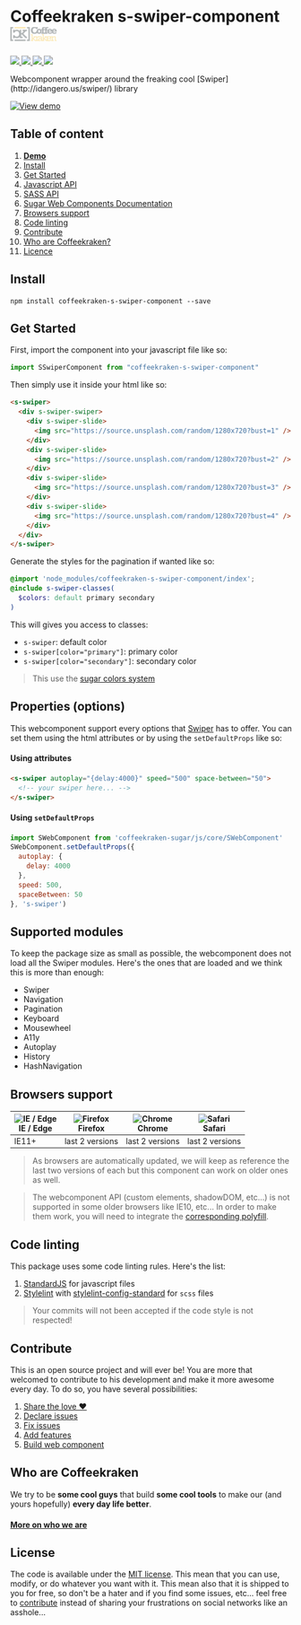 # Coffeekraken s-swiper-component <img src=".resources/coffeekraken-logo.jpg" height="25px" />

<p>
	<!-- <a href="https://travis-ci.org/coffeekraken/s-swiper-component">
		<img src="https://img.shields.io/travis/coffeekraken/s-swiper-component.svg?style=flat-square" />
	</a> -->
	<a href="https://www.npmjs.com/package/coffeekraken-s-swiper-component">
		<img src="https://img.shields.io/npm/v/coffeekraken-s-swiper-component.svg?style=flat-square" />
	</a>
	<a href="https://github.com/coffeekraken/s-swiper-component/blob/master/LICENSE.txt">
		<img src="https://img.shields.io/npm/l/coffeekraken-s-swiper-component.svg?style=flat-square" />
	</a>
	<!-- <a href="https://github.com/coffeekraken/s-swiper-component">
		<img src="https://img.shields.io/npm/dt/coffeekraken-s-swiper-component.svg?style=flat-square" />
	</a>
	<a href="https://github.com/coffeekraken/s-swiper-component">
		<img src="https://img.shields.io/github/forks/coffeekraken/s-swiper-component.svg?style=social&label=Fork&style=flat-square" />
	</a>
	<a href="https://github.com/coffeekraken/s-swiper-component">
		<img src="https://img.shields.io/github/stars/coffeekraken/s-swiper-component.svg?style=social&label=Star&style=flat-square" />
	</a> -->
	<a href="https://twitter.com/{twitter-username}">
		<img src="https://img.shields.io/twitter/url/http/{twitter-username}.svg?style=social&style=flat-square" />
	</a>
	<a href="http://coffeekraken.io">
		<img src="https://img.shields.io/twitter/url/http/shields.io.svg?style=flat-square&label=coffeekraken.io&colorB=f2bc2b&style=flat-square" />
	</a>
</p>

<p class="lead">Webcomponent wrapper around the freaking cool [Swiper](http://idangero.us/swiper/) library</p>

[![View demo](http://components.coffeekraken.io/assets/img/view-demo.png)](http://components.coffeekraken.io/app/s-swiper-component)

## Table of content

1. **[Demo](http://components.coffeekraken.io/app/s-swiper-component)**
2. [Install](#readme-install)
3. [Get Started](#readme-get-started)
4. [Javascript API](doc/js)
5. [SASS API](doc/sass)
6. [Sugar Web Components Documentation](https://github.com/coffeekraken/sugar/blob/master/doc/webcomponent.md)
7. [Browsers support](#readme-browsers-support)
8. [Code linting](#readme-code-linting)
9. [Contribute](#readme-contribute)
10. [Who are Coffeekraken?](#readme-who-are-coffeekraken)
11. [Licence](#readme-license)

<a name="readme-install"></a>

## Install

```
npm install coffeekraken-s-swiper-component --save
```

<a name="readme-get-started"></a>

## Get Started

First, import the component into your javascript file like so:

```js
import SSwiperComponent from "coffeekraken-s-swiper-component"
```

Then simply use it inside your html like so:

```html
<s-swiper>
  <div s-swiper-swiper>
    <div s-swiper-slide>
      <img src="https://source.unsplash.com/random/1280x720?bust=1" />
    </div>
    <div s-swiper-slide>
      <img src="https://source.unsplash.com/random/1280x720?bust=2" />
    </div>
    <div s-swiper-slide>
      <img src="https://source.unsplash.com/random/1280x720?bust=3" />
    </div>
    <div s-swiper-slide>
      <img src="https://source.unsplash.com/random/1280x720?bust=4" />
    </div>
  </div>
</s-swiper>
```

Generate the styles for the pagination if wanted like so:

```scss
@import 'node_modules/coffeekraken-s-swiper-component/index';
@include s-swiper-classes(
  $colors: default primary secondary
)
```

This will gives you access to classes:

- `s-swiper`: default color
- `s-swiper[color="primary"]`: primary color
- `s-swiper[color="secondary"]`: secondary color

> This use the [sugar colors system](https://github.com/Coffeekraken/sugar/blob/master/doc/sass/colors.md)


<a id="readme-props"></a>
## Properties (options)

This webcomponent support every options that [Swiper](http://idangero.us/swiper/api/#parameters) has to offer. You can set them using the html attributes or by using the `setDefaultProps` like so:

#### Using attributes

```html
<s-swiper autoplay="{delay:4000}" speed="500" space-between="50">
  <!-- your swiper here... -->
</s-swiper>
```

#### Using `setDefaultProps`

```js
import SWebComponent from 'coffeekraken-sugar/js/core/SWebComponent'
SWebComponent.setDefaultProps({
  autoplay: {
    delay: 4000
  },
  speed: 500,
  spaceBetween: 50
}, 's-swiper')
```

<a id="readme-modules"></a>
## Supported modules

To keep the package size as small as possible, the webcomponent does not load all the Swiper modules. Here's the ones that are loaded and we think this is more than enough:

- Swiper
- Navigation
- Pagination
- Keyboard
- Mousewheel
- A11y
- Autoplay
- History
- HashNavigation

<a id="readme-browsers-support"></a>

## Browsers support

| <img src="https://raw.githubusercontent.com/godban/browsers-support-badges/master/src/images/edge.png" alt="IE / Edge" width="16px" height="16px" /></br>IE / Edge | <img src="https://raw.githubusercontent.com/godban/browsers-support-badges/master/src/images/firefox.png" alt="Firefox" width="16px" height="16px" /></br>Firefox | <img src="https://raw.githubusercontent.com/godban/browsers-support-badges/master/src/images/chrome.png" alt="Chrome" width="16px" height="16px" /></br>Chrome | <img src="https://raw.githubusercontent.com/godban/browsers-support-badges/master/src/images/safari.png" alt="Safari" width="16px" height="16px" /></br>Safari |
| ------------------------------------------------------------------------------------------------------------------------------------------------------------------ | ----------------------------------------------------------------------------------------------------------------------------------------------------------------- | -------------------------------------------------------------------------------------------------------------------------------------------------------------- | -------------------------------------------------------------------------------------------------------------------------------------------------------------- |
| IE11+                                                                                                                                                              | last 2 versions                                                                                                                                                   | last 2 versions                                                                                                                                                | last 2 versions                                                                                                                                                |

> As browsers are automatically updated, we will keep as reference the last two versions of each but this component can work on older ones as well.

> The webcomponent API (custom elements, shadowDOM, etc...) is not supported in some older browsers like IE10, etc... In order to make them work, you will need to integrate the [corresponding polyfill](https://www.webcomponents.org/polyfills).

<a id="readme-code-linting"></a>

## Code linting

This package uses some code linting rules. Here's the list:

1. [StandardJS](https://standardjs.com/) for javascript files
2. [Stylelint](https://github.com/stylelint/stylelint) with [stylelint-config-standard](https://github.com/stylelint/stylelint-config-standard) for `scss` files

> Your commits will not been accepted if the code style is not respected!

<a id="readme-contribute"></a>

## Contribute

This is an open source project and will ever be! You are more that welcomed to contribute to his development and make it more awesome every day.
To do so, you have several possibilities:

1. [Share the love ❤️](https://github.com/Coffeekraken/coffeekraken/blob/master/contribute.md#contribute-share-the-love)
2. [Declare issues](https://github.com/Coffeekraken/coffeekraken/blob/master/contribute.md#contribute-declare-issues)
3. [Fix issues](https://github.com/Coffeekraken/coffeekraken/blob/master/contribute.md#contribute-fix-issues)
4. [Add features](https://github.com/Coffeekraken/coffeekraken/blob/master/contribute.md#contribute-add-features)
5. [Build web component](https://github.com/Coffeekraken/coffeekraken/blob/master/contribute.md#contribute-build-web-component)

<a id="readme-who-are-coffeekraken"></a>

## Who are Coffeekraken

We try to be **some cool guys** that build **some cool tools** to make our (and yours hopefully) **every day life better**.

#### [More on who we are](https://github.com/Coffeekraken/coffeekraken/blob/master/who-are-we.md)

<a id="readme-license"></a>

## License

The code is available under the [MIT license](LICENSE.txt). This mean that you can use, modify, or do whatever you want with it. This mean also that it is shipped to you for free, so don't be a hater and if you find some issues, etc... feel free to [contribute](https://github.com/Coffeekraken/coffeekraken/blob/master/contribute.md) instead of sharing your frustrations on social networks like an asshole...
